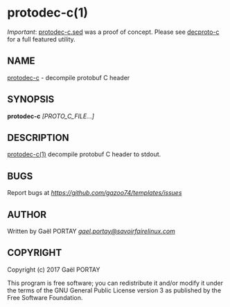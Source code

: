 # protodec-c(1)

_Important_: [protodec-c.sed](protodec-c.sed) was a proof of concept. Please see
[decproto-c](https://github.com/gazoo74/deprotoc-c) for a full featured utility.

## NAME

[protodec-c](protodec-c.1.adoc) - decompile protobuf C header

## SYNOPSIS

**protodec-c** *[PROTO_C_FILE...]*

## DESCRIPTION

[protodec-c(1)](protodec-c.1.adoc) decompile protobuf C header to stdout.

## BUGS

Report bugs at *https://github.com/gazoo74/templates/issues*

## AUTHOR

Written by Gaël PORTAY *gael.portay@savoirfairelinux.com*

## COPYRIGHT

Copyright (c) 2017 Gaël PORTAY

This program is free software; you can redistribute it and/or modify it under
the terms of the GNU General Public License version 3 as published by the
Free Software Foundation.
